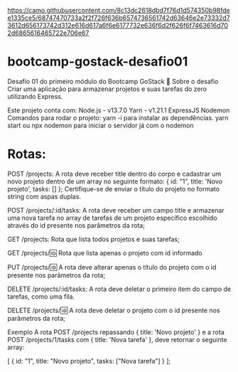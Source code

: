 https://camo.githubusercontent.com/8c13dc2618dbd7f76d1d574350b98fdee1335ce5/68747470733a2f2f726f636b6574736561742d63646e2e73332d73612d656173742d312e616d617a6f6e6177732e636f6d2f626f6f7463616d702d6865616465722e706e67

# bootcamp-gostack-desafio01
Desafio 01 do primeiro módulo do Bootcamp GoStack 🚀
Sobre o desafio
Criar uma aplicação para armazenar projetos e suas tarefas do zero utilizando Express.

Este projeto conta com:
Node.js - v13.7.0
Yarn - v1.21.1
ExpressJS
Nodemon
Comandos para rodar o projeto:
yarn -i para instalar as dependências. yarn start ou npx nodemon para iniciar o servidor já com o nodemon

<h1>Rotas:</h1>
POST /projects: A rota deve receber title dentro do corpo e cadastrar um novo projeto dentro de um array no seguinte formato: { id: "1", title: 'Novo projeto', tasks: [] }; Certifique-se de enviar o título do projeto no formato string com aspas duplas.

POST /projects/:id/tasks: A rota deve receber um campo title e armazenar uma nova tarefa no array de tarefas de um projeto específico escolhido através do id presente nos parâmetros da rota;

GET /projects: Rota que lista todos projetos e suas tarefas;

GET /projects/:id: Rota que lista apenas o projeto com id informado

PUT /projects/:id: A rota deve alterar apenas o título do projeto com o id presente nos parâmetros da rota;

DELETE /projects/:id/tasks: A rota deve deletar o primeiro item do campo de tarefas, como uma fila.

DELETE /projects/:id: A rota deve deletar o projeto com o id presente nos parâmetros da rota;

Exemplo
A rota POST /projects repassando { title: 'Novo projeto' } e a rota POST /projects/1/tasks com { title: 'Nova tarefa' }, deve retornar o seguinte array:

[
  {
    id: "1",
    title: "Novo projeto",
    tasks: ["Nova tarefa"]
  }
];
